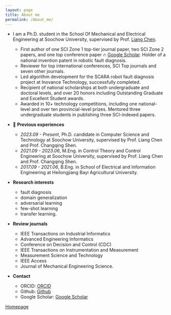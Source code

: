 ```yaml
---
layout: page
title: About me
permalink: /About_me/
---
```


- I am a Ph.D. student in the School Of Mechanical and Electrical Engineering at Soochow University, supervised by Prof. [Liang Chen](https://jdxy.suda.edu.cn/).
  - First author of one SCI Zone 1 top-tier journal paper, two SCI Zone 2 papers, and one top conference paper 🔥 [Google Scholar](https://scholar.google.com/citations?user=Ag4Bcb6bUv4C). Holder of a national invention patent in robotic fault diagnosis.
  - Reviewer for top international conferences, SCI Top journals and seven other journals.
  - Led algorithm development for the SCARA robot fault diagnosis project at Inovance Technology, successfully completed.
  - Recipient of national scholarships at both undergraduate and doctoral levels, and over 20 honors including Outstanding Graduate and Excellent Student awards.
  - Awarded in 10+ technology competitions, including one national-level and over ten provincial-level prizes. Mentored three undergraduate students in publishing three SCI-indexed papers.
  
- 📖 **Previous experiences**
  - *2023.09 - Present*, Ph.D. candidate in Computer Science and Technology at Soochow University, supervised by Prof. Liang Chen and Prof. Changqing Shen.
  - *2021.09 - 2023.06*, M.Eng. in Control Theory and Control Engineering at Soochow University, supervised by Prof. Liang Chen and Prof. Changqing Shen.
  - *2017.09 - 2021.06*, B.Eng. in School of Electrical and Information Engineering at Heilongjiang Bayi Agricultural University.

- **Research interests**
  - fault diagnosis
  - domain generalization
  - adversarial learning
  - few-shot learning
  - transfer learning.
  
- **Review journals**
  - IEEE Transactions on Industrial Informatics
  - Advanced Engineering Informatics
  - Conference on Decision and Control (CDC)
  - IEEE Transactions on Instrumentation and Measurement
  - Measurement Science and Technology
  - IEEE Access
  - Journal of Mechanical Engineering Science.
- **Contact**
  - ORCID: [ORCID](https://orcid.org/my-orcid?orcid=0000-0001-8970-1345)
  - Github: [Github](https://github.com/qtchen730)
  - Google Scholar: [Google Scholar](https://scholar.google.com/citations?user=Ag4Bcb6bUv4C)


[Homepage](https://qtchen730.github.io/qtchen.github.io/)

